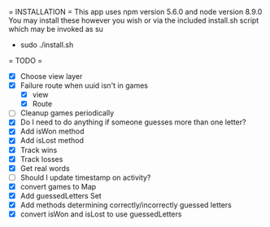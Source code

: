  = INSTALLATION =
This app uses npm version 5.6.0 and node version 8.9.0
You may install these however you wish or via the included install.sh script which may be invoked as su
- sudo ./install.sh

 
 = TODO =
* [X] Choose view layer
* [X] Failure route when uuid isn't in games
  * [X] view
  * [X] Route
* [ ] Cleanup games periodically
* [X] Do I need to do anything if someone guesses more than one letter?
* [X] Add isWon method
* [X] Add isLost method
* [X] Track wins
* [X] Track losses
* [X] Get real words
* [ ] Should I update timestamp on activity?
* [X] convert games to Map
* [X] Add guessedLetters Set
* [X] Add methods determining correctly/incorrectly guessed letters
* [X] convert isWon and isLost to use guessedLetters

